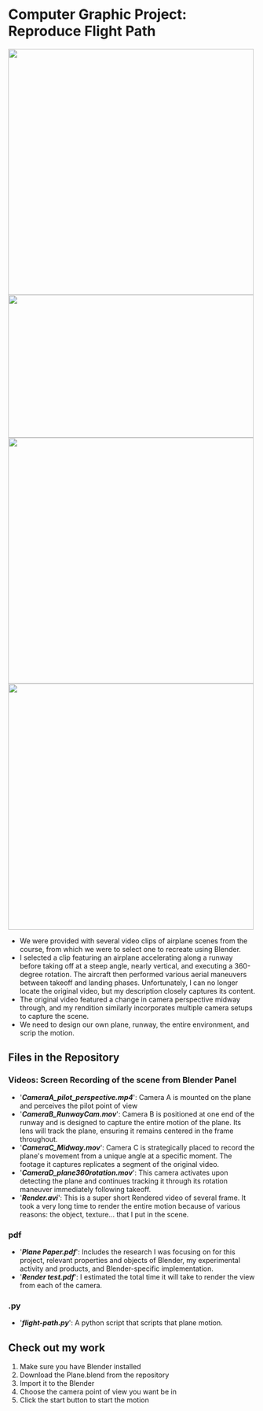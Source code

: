 # Computer Graphic Project: Reproduce Flight Path
<img src="https://github.com/anzowu527/Computer-Graphics/assets/77874807/97883e47-8fe9-4639-8169-70830b83582e" width="500">

<img src="https://github.com/anzowu527/Computer-Graphics/assets/77874807/391b00f1-7afb-40ca-b80a-d89495e99cf4" width="500" height='290'>

<img src="https://github.com/anzowu527/Computer-Graphics/assets/77874807/4b175aaa-d2e9-4bf0-bf40-b6f0ede4dd7a" width="500">

<img src="https://github.com/anzowu527/Computer-Graphics/assets/77874807/e4220dd6-deef-40aa-8206-6e4de644a8c0" width="500">

- We were provided with several video clips of airplane scenes from the course, from which we were to select one to recreate using Blender.
- I selected a clip featuring an airplane accelerating along a runway before taking off at a steep angle, nearly vertical, and executing a 360-degree rotation. The aircraft then performed various aerial maneuvers between takeoff and landing phases. Unfortunately, I can no longer locate the original video, but my description closely captures its content.
- The original video featured a change in camera perspective midway through, and my rendition similarly incorporates multiple camera setups to capture the scene.
- We need to design our own plane, runway, the entire environment, and scrip the motion.

## Files in the Repository
### Videos: Screen Recording of the scene from Blender Panel
- '_**CameraA_pilot_perspective.mp4**_': Camera A is mounted on the plane and perceives the pilot point of view
- '_**CameraB_RunwayCam.mov**_': Camera B is positioned at one end of the runway and is designed to capture the entire motion of the plane. Its lens will track the plane, ensuring it remains centered in the frame throughout.
- '_**CameraC_Midway.mov**_': Camera C is strategically placed to record the plane's movement from a unique angle at a specific moment. The footage it captures replicates a segment of the original video.
- '_**CameraD_plane360rotation.mov**_': This camera activates upon detecting the plane and continues tracking it through its rotation maneuver immediately following takeoff.
- '_**Render.avi**_': This is a super short Rendered video of several frame. It took a very long time to render the entire motion because of various reasons: the object, texture... that I put in the scene.
### pdf
- '_**Plane Paper.pdf**_': Includes the research I was focusing on for this project, relevant properties and objects of Blender, my experimental activity and products, and Blender-specific implementation.
- '_**Render test.pdf**_': I estimated the total time it will take to render the view from each of the camera.
### .py
- '_**flight-path.py**_': A python script that scripts that plane motion.

## Check out my work
1. Make sure you have Blender installed
2. Download the Plane.blend from the repository
3. Import it to the Blender
4. Choose the camera point of view you want be in
5. Click the start button to start the motion
